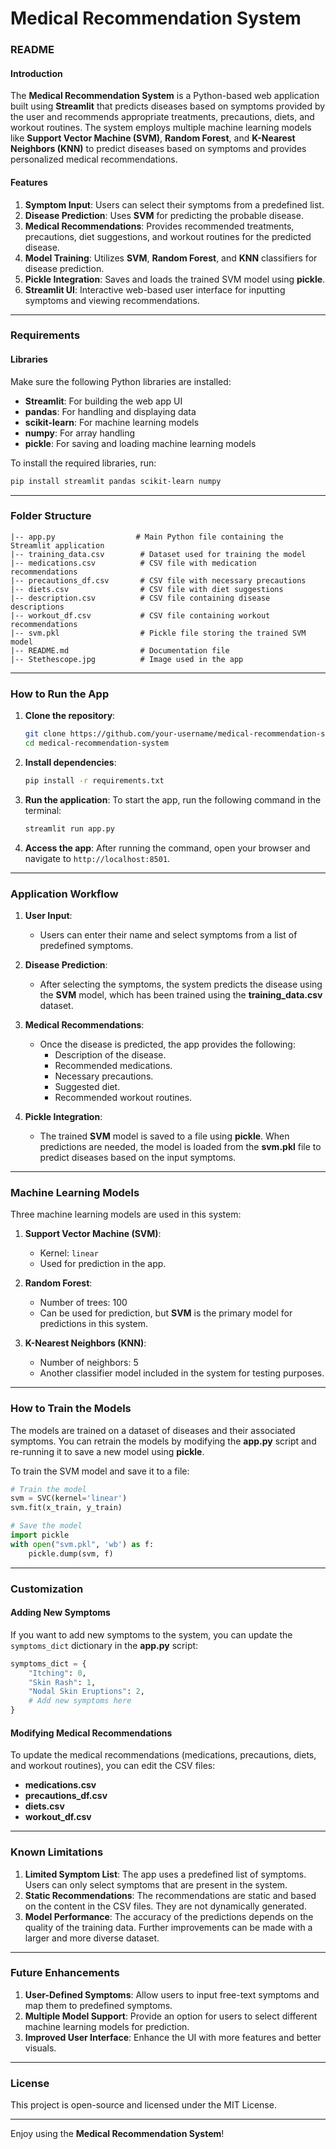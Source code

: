 # Medical Recommendation System

### README

#### Introduction

The **Medical Recommendation System** is a Python-based web application built using **Streamlit** that predicts diseases based on symptoms provided by the user and recommends appropriate treatments, precautions, diets, and workout routines. The system employs multiple machine learning models like **Support Vector Machine (SVM)**, **Random Forest**, and **K-Nearest Neighbors (KNN)** to predict diseases based on symptoms and provides personalized medical recommendations.

#### Features
1. **Symptom Input**: Users can select their symptoms from a predefined list.
2. **Disease Prediction**: Uses **SVM** for predicting the probable disease.
3. **Medical Recommendations**: Provides recommended treatments, precautions, diet suggestions, and workout routines for the predicted disease.
4. **Model Training**: Utilizes **SVM**, **Random Forest**, and **KNN** classifiers for disease prediction.
5. **Pickle Integration**: Saves and loads the trained SVM model using **pickle**.
6. **Streamlit UI**: Interactive web-based user interface for inputting symptoms and viewing recommendations.

---

### Requirements

#### Libraries
Make sure the following Python libraries are installed:
- **Streamlit**: For building the web app UI
- **pandas**: For handling and displaying data
- **scikit-learn**: For machine learning models
- **numpy**: For array handling
- **pickle**: For saving and loading machine learning models

To install the required libraries, run:
```bash
pip install streamlit pandas scikit-learn numpy
```

---

### Folder Structure

```
|-- app.py                  # Main Python file containing the Streamlit application
|-- training_data.csv        # Dataset used for training the model
|-- medications.csv          # CSV file with medication recommendations
|-- precautions_df.csv       # CSV file with necessary precautions
|-- diets.csv                # CSV file with diet suggestions
|-- description.csv          # CSV file containing disease descriptions
|-- workout_df.csv           # CSV file containing workout recommendations
|-- svm.pkl                  # Pickle file storing the trained SVM model
|-- README.md                # Documentation file
|-- Stethescope.jpg          # Image used in the app
```

---

### How to Run the App

1. **Clone the repository**:
   ```bash
   git clone https://github.com/your-username/medical-recommendation-system.git
   cd medical-recommendation-system
   ```

2. **Install dependencies**:
   ```bash
   pip install -r requirements.txt
   ```

3. **Run the application**:
   To start the app, run the following command in the terminal:
   ```bash
   streamlit run app.py
   ```

4. **Access the app**:
   After running the command, open your browser and navigate to `http://localhost:8501`.

---

### Application Workflow

1. **User Input**:
   - Users can enter their name and select symptoms from a list of predefined symptoms.

2. **Disease Prediction**:
   - After selecting the symptoms, the system predicts the disease using the **SVM** model, which has been trained using the **training_data.csv** dataset.

3. **Medical Recommendations**:
   - Once the disease is predicted, the app provides the following:
     - Description of the disease.
     - Recommended medications.
     - Necessary precautions.
     - Suggested diet.
     - Recommended workout routines.

4. **Pickle Integration**:
   - The trained **SVM** model is saved to a file using **pickle**. When predictions are needed, the model is loaded from the **svm.pkl** file to predict diseases based on the input symptoms.

---

### Machine Learning Models

Three machine learning models are used in this system:
1. **Support Vector Machine (SVM)**:
   - Kernel: `linear`
   - Used for prediction in the app.
   
2. **Random Forest**:
   - Number of trees: 100
   - Can be used for prediction, but **SVM** is the primary model for predictions in this system.

3. **K-Nearest Neighbors (KNN)**:
   - Number of neighbors: 5
   - Another classifier model included in the system for testing purposes.

---

### How to Train the Models

The models are trained on a dataset of diseases and their associated symptoms. You can retrain the models by modifying the **app.py** script and re-running it to save a new model using **pickle**.

To train the SVM model and save it to a file:
```python
# Train the model
svm = SVC(kernel='linear')
svm.fit(x_train, y_train)

# Save the model
import pickle
with open("svm.pkl", 'wb') as f:
    pickle.dump(svm, f)
```

---

### Customization

#### Adding New Symptoms
If you want to add new symptoms to the system, you can update the `symptoms_dict` dictionary in the **app.py** script:
```python
symptoms_dict = {
    "Itching": 0,
    "Skin Rash": 1,
    "Nodal Skin Eruptions": 2,
    # Add new symptoms here
}
```

#### Modifying Medical Recommendations
To update the medical recommendations (medications, precautions, diets, and workout routines), you can edit the CSV files:
- **medications.csv**
- **precautions_df.csv**
- **diets.csv**
- **workout_df.csv**

---

### Known Limitations
1. **Limited Symptom List**: The app uses a predefined list of symptoms. Users can only select symptoms that are present in the system.
2. **Static Recommendations**: The recommendations are static and based on the content in the CSV files. They are not dynamically generated.
3. **Model Performance**: The accuracy of the predictions depends on the quality of the training data. Further improvements can be made with a larger and more diverse dataset.

---

### Future Enhancements
1. **User-Defined Symptoms**: Allow users to input free-text symptoms and map them to predefined symptoms.
2. **Multiple Model Support**: Provide an option for users to select different machine learning models for prediction.
3. **Improved User Interface**: Enhance the UI with more features and better visuals.

---

### License
This project is open-source and licensed under the MIT License.

---

Enjoy using the **Medical Recommendation System**!
